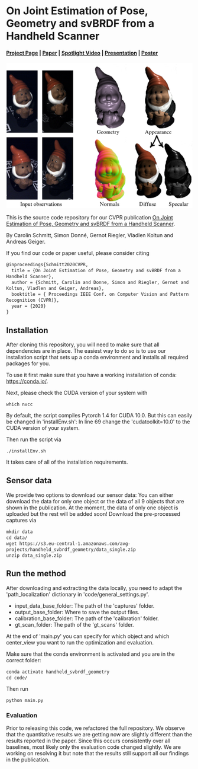 # On Joint Estimation of Pose, Geometry and svBRDF from a Handheld Scanner


#### [Project Page](https://avg.is.tuebingen.mpg.de/publications/schmitt2020cvpr) | [Paper](http://www.cvlibs.net/publications/Schmitt2020CVPR.pdf) | [Spotlight Video](https://www.youtube.com/watch?v=_xxSQPD9qU0) | [Presentation](http://www.cvlibs.net/publications/Schmitt2020CVPR_slides.pdf) | [Poster](http://www.cvlibs.net/publications/Schmitt2020CVPR_poster.pdf)

![teaser](teaser.png)

This is the source code repository for our CVPR publication [On Joint Estimation of Pose, Geometry and svBRDF from a Handheld Scanner](http://www.cvlibs.net/publications/Schmitt2020CVPR.pdf).

By Carolin Schmitt, Simon Donné, Gernot Riegler, Vladlen Koltun and Andreas Geiger.


If you find our code or paper useful, please consider citing

    @inproceedings{Schmitt2020CVPR,
      title = {On Joint Estimation of Pose, Geometry and svBRDF from a Handheld Scanner},
      author = {Schmitt, Carolin and Donne, Simon and Riegler, Gernot and Koltun, Vladlen and Geiger, Andreas},
      booktitle = { Proceedings IEEE Conf. on Computer Vision and Pattern Recognition (CVPR)},
      year = {2020}
    }


## Installation

After cloning this repository, you will need to make sure that all dependencies are in place.
The easiest way to do so is to use our installation script that sets up a conda environment and installs all required packages for you.

To use it first make sure that you have a working installation of conda: <https://conda.io/>.

Next, please check the CUDA version of your system with

    which nvcc

By default, the script compiles Pytorch 1.4 for CUDA 10.0.
But this can easily be changed in 'installEnv.sh':
In line 69 change the 'cudatoolkit=10.0' to the CUDA version of your system.

Then run the script via

    ./installEnv.sh

It takes care of all of the installation requirements.


## Sensor data

We provide two options to download our sensor data: You can either download the data for only one object or the data of all 9 objects that are shown in the publication.
At the moment, the data of only one object is uploaded but the rest will be added soon!
Download the pre-processed captures via

    mkdir data
    cd data/
    wget https://s3.eu-central-1.amazonaws.com/avg-projects/handheld_svbrdf_geometry/data_single.zip
    unzip data_single.zip



## Run the method

After downloading and extracting the data locally, you need to adapt the 'path_localization' dictionary in 'code/general_settings.py'.
- input_data_base_folder: The path of the 'captures' folder.
- output_base_folder: Where to save the output files.
- calibration_base_folder: The path of the 'calibration' folder.
- gt_scan_folder: The path of the 'gt_scans' folder.

At the end of 'main.py' you can specify for which object and which center_view you want to run the optimization and evaluation.

Make sure that the conda environment is activated and you are in the correct folder:

    conda activate handheld_svbrdf_geometry
    cd code/

Then run

    python main.py


### Evaluation

Prior to releasing this code, we refactored the full repository.
We observe that the quantitative results we are getting now are slightly different than the results reported in the paper.
Since this occurs consistently over all baselines, most likely only the evaluation code changed slightly.
We are working on resolving it but note that the results still support all our findings in the publication.

